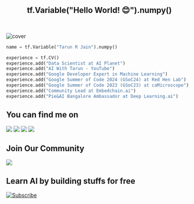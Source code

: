 
<div align="center">
   <h2> tf.Variable("Hello World! 😊").numpy() </h2>
   <br />
</div>

![cover](https://user-images.githubusercontent.com/66197713/218912226-a6847da3-ed88-4395-a35b-a3ab102c4f98.png)

```py
name = tf.Variable("Tarun R Jain").numpy()

experience = tf.CV()
experience.add("Data Scientist at AI Planet")
experience.add("AI With Tarun - YouTube")
experience.add("Google Developer Expert in Machine Learning")
experience.add("Google Summer of Code 2024 (GSoC24) at Red Hen Lab")
experience.add("Google Summer of Code 2023 (GSoC23) at caMicroscope")
experience.add("Community Lead at Embedchain.ai")
experience.add("Pie&AI Bangalore Ambassador at Deep Learning.ai")
```

## You can find me on

[![](https://img.shields.io/badge/Twitter-1DA1F2?style=for-the-badge&logo=twitter&logoColor=blue)](https://twitter.com/TRJ_0751)
[![](https://img.shields.io/badge/Kaggle-00FF00?style=for-the-badge&logo=Kaggle&logoColor=black)](https://www.kaggle.com/tarundalal)
[![](https://img.shields.io/badge/Linkedin-1DA1F2?style=for-the-badge&logo=linkedin&logoColor=dark-blue)](https://linkedin.com/in/jaintarun75)
[![](https://img.shields.io/badge/huggingface-000000?style=for-the-badge&logo=huggingface&logoColor=white)](https://huggingface.co/lucifertrj)


## Join Our Community

<a href="https://discord.gg/hEMqtDXCHA">
<img src="https://discord.com/api/guilds/939520548726272010/widget.png?style=banner1"></a>


<h2>Learn AI by building stuffs for free</h2>
<a href="https://www.youtube.com/channel/UC3Dj8QszceMOc87RZWj4W9Q?sub_confirmation=1">
<img src="https://img.shields.io/badge/YouTube-FF0000?style=for-the-badge&logo=youtube&logoColor=white" alt="Subscribe">
</a>
